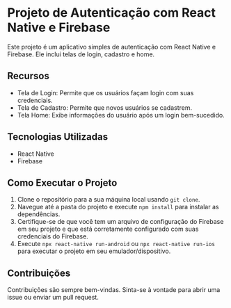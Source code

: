 # Projeto de Autenticação com React Native e Firebase

Este projeto é um aplicativo simples de autenticação com React Native e Firebase. Ele inclui telas de login, cadastro e home.

## Recursos

- Tela de Login: Permite que os usuários façam login com suas credenciais.
- Tela de Cadastro: Permite que novos usuários se cadastrem.
- Tela Home: Exibe informações do usuário após um login bem-sucedido.

## Tecnologias Utilizadas

- React Native
- Firebase

## Como Executar o Projeto

1. Clone o repositório para a sua máquina local usando `git clone`.
2. Navegue até a pasta do projeto e execute `npm install` para instalar as dependências.
3. Certifique-se de que você tem um arquivo de configuração do Firebase em seu projeto e que está corretamente configurado com suas credenciais do Firebase.
4. Execute `npx react-native run-android` ou `npx react-native run-ios` para executar o projeto em seu emulador/dispositivo.

## Contribuições

Contribuições são sempre bem-vindas. Sinta-se à vontade para abrir uma issue ou enviar um pull request.
